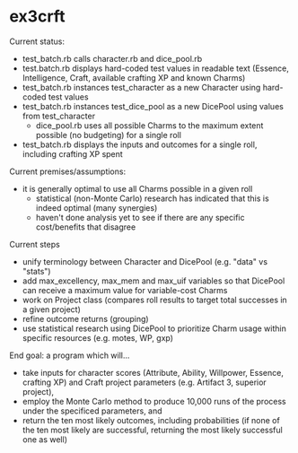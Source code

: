 # ex3crft

Current status:
  - test_batch.rb calls character.rb and dice_pool.rb
  - test.batch.rb displays hard-coded test values in readable text (Essence, Intelligence, Craft, available crafting XP and known Charms)
  - test_batch.rb instances test_character as a new Character using hard-coded test values
  - test_batch.rb instances test_dice_pool as a new DicePool using values from test_character
    - dice_pool.rb uses all possible Charms to the maximum extent possible (no budgeting) for a single roll
  - test_batch.rb displays the inputs and outcomes for a single roll, including crafting XP spent

Current premises/assumptions:
  - it is generally optimal to use all Charms possible in a given roll
    - statistical (non-Monte Carlo) research has indicated that this is indeed optimal (many synergies)
    - haven't done analysis yet to see if there are any specific cost/benefits that disagree

Current steps
  - unify terminology between Character and DicePool (e.g. "data" vs "stats")
  - add max_excellency, max_mem and max_uif variables so that DicePool can receive a maximum value for variable-cost Charms
  - work on Project class (compares roll results to target total successes in a given project)
  - refine outcome returns (grouping)
  - use statistical research using DicePool to prioritize Charm usage within specific resources (e.g. motes, WP, gxp)

End goal: a program which will...

  - take inputs for character scores (Attribute, Ability, Willpower, Essence, crafting XP) and Craft project parameters (e.g. Artifact 3, superior project),
  - employ the Monte Carlo method to produce 10,000 runs of the process under the specificed parameters, and
  - return the ten most likely outcomes, including probabilities (if none of the ten most likely are successful, returning the most likely successful one as well)

